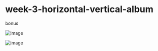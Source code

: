 # week-3-horizontal-vertical-album
bonus

![image](https://user-images.githubusercontent.com/117738625/203557381-61f4df70-5586-4da9-93dd-05ef1e086e5f.png)

![image](https://user-images.githubusercontent.com/117738625/203651211-121add94-9b2d-45f7-80e7-a61e2350590e.png)
